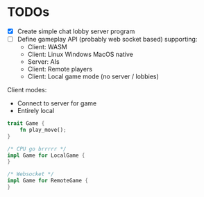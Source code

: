 # TODOs

- [X] Create simple chat lobby server program
- [ ] Define gameplay API (probably web socket based) supporting:
  - Client: WASM
  - Client: Linux Windows MacOS native
  - Server: AIs
  - Client: Remote players
  - Client: Local game mode (no server / lobbies)

Client modes:
 - Connect to server for game
 - Entirely local



```rust
trait Game {
    fn play_move();
}

/* CPU go brrrrr */
impl Game for LocalGame {
}

/* Websocket */
impl Game for RemoteGame {
}
```
